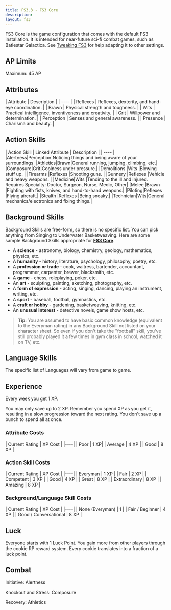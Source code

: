 ```yaml
---
title: FS3.3 - FS3 Core
description: 
layout: fs3
---
```


FS3 Core is the game configuration that comes with the default FS3 installation.  It is intended for near-future sci-fi combat games, such as Batlestar Galactica.  See [Tweaking FS3](/fs3/fs3-3/tweaking-fs3.html) for help adapting it to other settings.

## AP Limits

Maximum: 45 AP

## Attributes

| Attribute | Description |
| ---- |
| Reflexes | Reflexes, dexterity, and hand-eye coordination. |
| Brawn | Physical strength and toughness. |
| Wits | Practical intelligence, inventiveness and creativity. |
| Grit | Willpower and determination. |
| Perception | Senses and general awareness. |
| Presence | Charisma and beauty. |

## Action Skills

| Action Skill | Linked Attribute | Description |
| ---- |
|Alertness|Perception|Noticing things and being aware of your surroundings|
|Athletics|Brawn|General running, jumping, climbing, etc.|
|Composure|Grit|Coolness under pressure.|
|Demolitions |Wits |Blowing stuff up. |
|Firearms |Reflexes |Shooting guns. | 
|Gunnery |Reflexes |Vehicle and heavy weapons. |
|Medicine|Wits |Tending to the ill and injured.  Requires Specialty:  Doctor, Surgeon, Nurse, Medic, Other|
|Melee |Brawn |Fighting with fists, knives, and hand-to-hand weapons.|
|Piloting|Reflexes |Flying aircraft.|
|Stealth |Reflexes |Being sneaky.|
|Technician|Wits|General mechanics/electronics and fixing things.|

## Background Skills

Background Skills are free-form, so there is no specific list.  You can pick anything from Singing to Underwater Basketweaving. Here are some sample Background Skills appropriate for **[FS3 Core](/fs3/fs3-3/core.html)**.

* A **science** - astronomy, biology, chemistry, geology, mathematics, physics, etc.
* A **humanity** - history, literature, psychology, philosophy, poetry, etc.
* A **profession or trade** - cook, waitress, bartender, accountant, programmer, carpenter, brewer, blacksmith, etc.
* A **game** - chess, roleplaying, poker, etc.
* An **art** - sculpting, painting, sketching, photography, etc.
* A **form of expression** - acting, singing, dancing, playing an instrument, writing, etc.
* A **sport** - baseball, football, gymnastics, etc.
* A **craft or hobby** - gardening, basketweaving, knitting, etc.
* An **unusual interest** - detective novels, game show hosts, etc.

> <i class="fa fa-cubes" aria-hidden="true"></i> **Tip:** You are assumed to have basic common knowledge (equivalent to the Everyman rating) in any Background Skill not listed on your character sheet. So even if you don't take the "football" skill, you've still probably played it a few times in gym class in school, watched it on TV, etc.

## Language Skills

The specific list of Languages will vary from game to game.

## Experience

Every week you get 1 XP.

You may only save up to 2 XP.  Remember you spend XP as you get it, resulting in a slow progression toward the next rating.  You don't save up a bunch to spend all at once.

### Attribute Costs

| Current Rating | XP Cost |
|----|
| Poor | 1 XP|
| Average | 4 XP |
| Good | 8 XP |

### Action Skill Costs

| Current Rating | XP Cost |
|----|
| Everyman | 1 XP |
| Fair | 2 XP |
| Competent | 3 XP |
| Good | 4 XP |
| Great  | 8 XP |
| Extraordinary | 8 XP |
| Amazing | 8 XP |

### Background/Language Skill Costs

| Current Rating | XP Cost |
|----|
| None (Everyman) | 1 |
| Fair / Beginner | 4 XP |
| Good / Conversational  | 8 XP |


## Luck

Everyone starts with 1 Luck Point.  You gain more from other players through the cookie RP reward system.  Every cookie translates into a fraction of a luck point.


## Combat

Initiative: Alertness

Knockout and Stress:  Composure

Recovery: Athletics